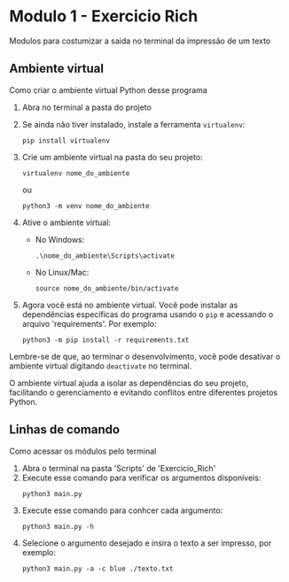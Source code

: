# Modulo 1 - Exercicio Rich
Modulos para costumizar a saida no terminal da impressão de um texto

## Ambiente virtual
Como criar o ambiente virtual Python desse programa
1. Abra no terminal a pasta do projeto
2. Se ainda não tiver instalado, instale a ferramenta `virtualenv`:
   ```
   pip install virtualenv
   ```
3. Crie um ambiente virtual na pasta do seu projeto:
   ```
   virtualenv nome_do_ambiente
   ```
   ou
   ```
   python3 -m venv nome_do_ambiente
   ```
4. Ative o ambiente virtual:
   - No Windows:
     ```
     .\nome_do_ambiente\Scripts\activate
     ```
   - No Linux/Mac:
     ```
     source nome_do_ambiente/bin/activate
     ```

5. Agora você está no ambiente virtual. Você pode instalar as dependências específicas do programa usando o `pip` e acessando o arquivo 'requirements'. Por exemplo:
   ```
   python3 -m pip install -r requirements.txt
   ```
   
Lembre-se de que, ao terminar o desenvolvimento, você pode desativar o ambiente virtual digitando `deactivate` no terminal.

O ambiente virtual ajuda a isolar as dependências do seu projeto, facilitando o gerenciamento e evitando conflitos entre diferentes projetos Python.

## Linhas de comando
Como acessar os módulos pelo terminal

1. Abra o terminal na pasta 'Scripts' de 'Exercicio_Rich'
2. Execute esse comando para verificar os argumentos disponíveis:
   ```
   python3 main.py
   ```
3. Execute esse comando para conhcer cada argumento:
   ```
   python3 main.py -h
   ```
5. Selecione o argumento desejado e insira o texto a ser impresso, por exemplo:
   ```
   python3 main.py -a -c blue ./texto.txt
   ```
   
